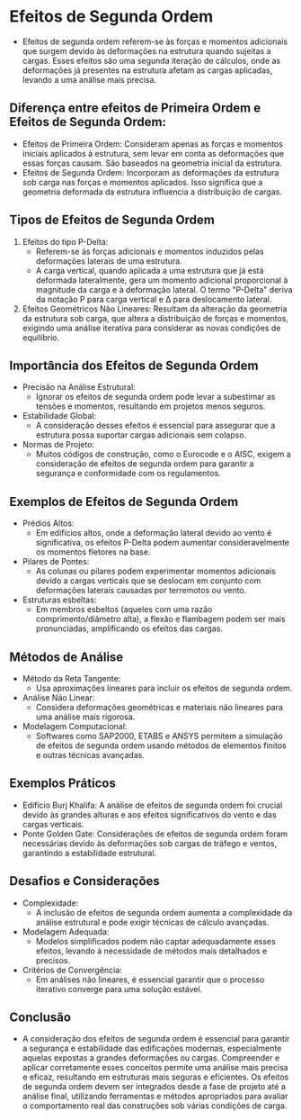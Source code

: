 # Efeitos de Segunda Ordem
- Efeitos de segunda ordem referem-se às forças e momentos adicionais que surgem devido às deformações na estrutura quando sujeitas a cargas. Esses efeitos são uma segunda iteração de cálculos, onde as deformações já presentes na estrutura afetam as cargas aplicadas, levando a uma análise mais precisa.

## Diferença entre efeitos de Primeira Ordem e Efeitos de Segunda Ordem:
- Efeitos de Primeira Ordem: Consideram apenas as forças e momentos iniciais aplicados à estrutura, sem levar em conta as deformações que essas forças causam. São baseados na geometria inicial da estrutura.
- Efeitos de Segunda Ordem: Incorporam as deformações da estrutura sob carga nas forças e momentos aplicados. Isso significa que a geometria deformada da estrutura influencia a distribuição de cargas.

## Tipos de Efeitos de Segunda Ordem
1. Efeitos do tipo P-Delta: 
    - Referem-se às forças adicionais e momentos induzidos pelas deformações laterais de uma estrutura.
    - A carga vertical, quando aplicada a uma estrutura que já está deformada lateralmente, gera um momento adicional proporcional à magnitude da carga e à deformação lateral. O termo "P-Delta" deriva da notação P para carga vertical e Δ para deslocamento lateral.
2. Efeitos Geométricos Não Lineares: Resultam da alteração da geometria da estrutura sob carga, que altera a distribuição de forças e momentos, exigindo uma análise iterativa para considerar as novas condições de equilíbrio.

## Importância dos Efeitos de Segunda Ordem
- Precisão na Análise Estrutural:
    - Ignorar os efeitos de segunda ordem pode levar a subestimar as tensões e momentos, resultando em projetos menos seguros.
- Estabilidade Global:
    - A consideração desses efeitos é essencial para assegurar que a estrutura possa suportar cargas adicionais sem colapso.
- Normas de Projeto:
    - Muitos códigos de construção, como o Eurocode e o AISC, exigem a consideração de efeitos de segunda ordem para garantir a segurança e conformidade com os regulamentos.

## Exemplos de Efeitos de Segunda Ordem
- Prédios Altos: 
    - Em edifícios altos, onde a deformação lateral devido ao vento é significativa, os efeitos P-Delta podem aumentar consideravelmente os momentos fletores na base.
- Pilares de Pontes:
    - As colunas ou pilares podem experimentar momentos adicionais devido a cargas verticais que se deslocam em conjunto com deformações laterais causadas por terremotos ou vento.
- Estruturas esbeltas: 
    - Em membros esbeltos (aqueles com uma razão comprimento/diâmetro alta), a flexão e flambagem podem ser mais pronunciadas, amplificando os efeitos das cargas.

## Métodos de Análise
- Método da Reta Tangente:
    - Usa aproximações lineares para incluir os efeitos de segunda ordem.
- Análise Não Linear:
    - Considera deformações geométricas e materiais não lineares para uma análise mais rigorosa.
- Modelagem Computacional:
    - Softwares como SAP2000, ETABS e ANSYS permitem a simulação de efeitos de segunda ordem usando métodos de elementos finitos e outras técnicas avançadas.

## Exemplos Práticos
- Edifício Burj Khalifa: A análise de efeitos de segunda ordem foi crucial devido às grandes alturas e aos efeitos significativos do vento e das cargas verticais.
- Ponte Golden Gate: Considerações de efeitos de segunda ordem foram necessárias devido às deformações sob cargas de tráfego e ventos, garantindo a estabilidade estrutural.

## Desafios e Considerações
- Complexidade:
    - A inclusão de efeitos de segunda ordem aumenta a complexidade da análise estrutural e pode exigir técnicas de cálculo avançadas.
- Modelagem Adequada:
    - Modelos simplificados podem não captar adequadamente esses efeitos, levando à necessidade de métodos mais detalhados e precisos.
- Critérios de Convergência:
    - Em análises não lineares, é essencial garantir que o processo iterativo converge para uma solução estável.

## Conclusão
- A consideração dos efeitos de segunda ordem é essencial para garantir a segurança e estabilidade das edificações modernas, especialmente aquelas expostas a grandes deformações ou cargas. Compreender e aplicar corretamente esses conceitos permite uma análise mais precisa e eficaz, resultando em estruturas mais seguras e eficientes. Os efeitos de segunda ordem devem ser integrados desde a fase de projeto até a análise final, utilizando ferramentas e métodos apropriados para avaliar o comportamento real das construções sob várias condições de carga.